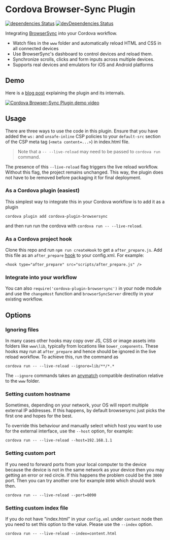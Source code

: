 # Cordova Browser-Sync Plugin

[![dependencies Status](https://david-dm.org/nparashuram/cordova-plugin-browsersync/status.svg)](https://david-dm.org/nparashuram/cordova-plugin-browsersync)
[![devDependencies Status](https://david-dm.org/nparashuram/cordova-plugin-browsersync/dev-status.svg)](https://david-dm.org/nparashuram/cordova-plugin-browsersync?type=dev)

Integrating [BrowserSync](http://browsersync.io) into your Cordova workflow.

- Watch files in the `www` folder and automatically reload HTML and CSS in all connected devices
- Use BrowserSync's dashboard to control devices and reload them.
- Synchronize scrolls, clicks and form inputs across multiple devices.
- Supports real devices and emulators for iOS and Android platforms

## Demo
Here is a [blog post](http://blog.nparashuram.com/2015/08/using-browser-sync-with-cordova.html) explaining the plugin and its internals.

[![Cordova Browser-Sync Plugin demo video](http://img.youtube.com/vi/XTXYhYS2m0c/0.jpg)](http://www.youtube.com/watch?v=XTXYhYS2m0c)

## Usage

There are three ways to use the code in this plugin. Ensure that you have added the `ws:` and `unsafe-inline` CSP policies to your `default-src` section of the CSP meta tag (`<meta content=...>`) in index.html file.

> Note that a `-- --live-reload` may need to be passed to `cordova run` command.

The presence of this `--live-reload` flag triggers the live reload workflow. Without this flag, the project remains unchanged. This way, the plugin does not have to be removed before packaging it for final deployment.

### As a Cordova plugin (easiest)
This simplest way to integrate this in your Cordova workflow is to add it as a plugin

```
cordova plugin add cordova-plugin-browsersync
```

and then run run the cordova with `cordova run -- --live-reload`.

### As a Cordova project hook
Clone this repo and run `npm run createHook` to get a `after_prepare.js`. Add this file as an `after_prepare` [hook](http://cordova.apache.org/docs/en/edge/guide_appdev_hooks_index.md.html) to your config.xml. For example:

```
<hook type="after_prepare" src="scripts/after_prepare.js" />
```

### Integrate into your workflow
You can also `require('cordova-plugin-browsersync')` in your node module and use the `changeHost` function and `browserSyncServer` directly in your existing workflow.

## Options

### Ignoring files
In many cases other hooks may copy over JS, CSS or image assets into folders like `www\lib`, typically from locations like `bower_components`. These hooks may run at `after_prepare` and hence should be ignored in the live reload workflow. To achieve this, run the command as

```
cordova run -- --live-reload --ignore=lib/**/*.*
```

The `--ignore` commands takes an [anymatch](https://github.com/es128/anymatch) compatible destination relative to the `www` folder.

### Setting custom hostname
Sometimes, depending on your network, your OS will report multiple external IP addresses. If this happens, by default browsersync just picks the first one and hopes for the best.

To override this behaviour and manually select which host you want to use for the external interface, use the `--host` option, for example:

```
cordova run -- --live-reload --host=192.168.1.1
```

### Setting custom port
If you need to forward ports from your local computer to the device because the device is not in the same network as your device then you may getting an error or red circle.
If this happens the problem could be the `3000` port. Then you can try another one for example `8090` which should work then.

```
cordova run -- --live-reload --port=8090
```

### Setting custom index file
If you do not have "index.html" in your `config.xml` under `content` node then you need to set this option to the value.
Please use the `--index` option.

```
cordova run -- --live-reload --index=content.html
```